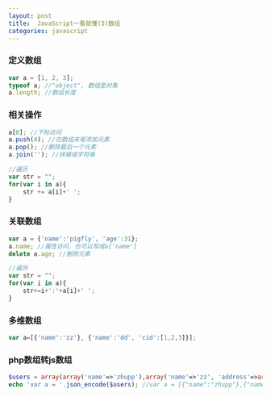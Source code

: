 ```yaml
---
layout: post
title:  JavaScript一看就懂(3)数组
categories: javascript
---
```


### 定义数组

```javascript
var a = [1, 2, 3];
typeof a; //"object", 数组是对象
a.length; //数组长度
```

### 相关操作

```javascript
a[0]; //下标访问
a.push(4); //在数组末尾添加元素
a.pop(); //删除最后一个元素
a.join(''); //拼接成字符串

//遍历
var str = "";
for(var i in a){
    str += a[i]+' ';
}
```

### 关联数组

```javascript
var a = {'name':'pigfly', 'age':31};
a.name; //属性访问，也可以写成a['name']
delete a.age; //删除元素

//遍历
var str = "";
for(var i in a){
    str+=i+':'+a[i]+' ';
}
```

### 多维数组

```javascript
var a=[{'name':'zz'}, {'name':'dd', 'cid':[1,2,3]}];
```

### php数组转js数组

```php
$users = array(array('name'=>'zhupp'),array('name'=>'zz', 'address'=>array('province'=>'gd', 'city'=>'sz')));
echo 'var a = '.json_encode($users); //var a = [{"name":"zhupp"},{"name":"zz","address":{"province":"gd","city":"sz"}}]
```